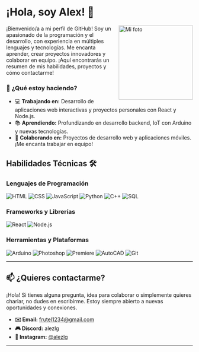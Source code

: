 # ¡Hola, soy Alex! 👋

<!--  -->
<img align="right" whdth="300px" src="https://media1.giphy.com/media/v1.Y2lkPTc5MGI3NjExOTc1MmJ2MXZqbTAwYm5zYWphbHVrZG4zNHQwZ3N4NjA3bG9nejA1byZlcD12MV9pbnRlcm5hbF9naWZfYnlfaWQmY3Q9Zw/78XCFBGOlS6keY1Bil/giphy.gif" alt="Mi foto" width="200" />
¡Bienvenido/a a mi perfil de GitHub! Soy un apasionado de la programación y el desarrollo, con experiencia en múltiples lenguajes y tecnologías. Me encanta aprender, crear proyectos innovadores y colaborar en equipo. ¡Aquí encontrarás un resumen de mis habilidades, proyectos y cómo contactarme!

### 🚀 **¿Qué estoy haciendo?**
- 💻 **Trabajando en:** Desarrollo de aplicaciones web interactivas y proyectos personales con React y Node.js.
- 📚 **Aprendiendo:** Profundizando en desarrollo backend, IoT con Arduino y nuevas tecnologías.
- 🤝 **Colaborando en:** Proyectos de desarrollo web y aplicaciones móviles. ¡Me encanta trabajar en equipo!


## Habilidades Técnicas 🛠️

### Lenguajes de Programación
![HTML](https://img.shields.io/badge/HTML-E34F26?style=for-the-badge&logo=html5&logoColor=white)
![CSS](https://img.shields.io/badge/CSS-1572B6?style=for-the-badge&logo=css3&logoColor=white)
![JavaScript](https://img.shields.io/badge/JavaScript-F7DF1E?style=for-the-badge&logo=javascript&logoColor=black)
![Python](https://img.shields.io/badge/Python-3776AB?style=for-the-badge&logo=python&logoColor=white)
![C++](https://img.shields.io/badge/C%2B%2B-00599C?style=for-the-badge&logo=c%2B%2B&logoColor=white)
![SQL](https://img.shields.io/badge/SQL-4479A1?style=for-the-badge&logo=mysql&logoColor=white)

### Frameworks y Librerías
![React](https://img.shields.io/badge/React-61DAFB?style=for-the-badge&logo=react&logoColor=black)
![Node.js](https://img.shields.io/badge/Node.js-339933?style=for-the-badge&logo=node.js&logoColor=white)

### Herramientas y Plataformas
![Arduino](https://img.shields.io/badge/Arduino-00979D?style=for-the-badge&logo=arduino&logoColor=white)
![Photoshop](https://img.shields.io/badge/Photoshop-31A8FF?style=for-the-badge&logo=adobe-photoshop&logoColor=white)
![Premiere](https://img.shields.io/badge/Premiere-Pro-9999FF?style=for-the-badge&logo=adobe-premiere-pro&logoColor=white)
![AutoCAD](https://img.shields.io/badge/AutoCAD-000000?style=for-the-badge&logo=autodesk&logoColor=white)
![Git](https://img.shields.io/badge/Git-F05032?style=for-the-badge&logo=git&logoColor=white)

---

## 📫 ¿Quieres contactarme?

¡Hola! Si tienes alguna pregunta, idea para colaborar o simplemente quieres charlar, no dudes en escribirme. Estoy siempre abierto a nuevas oportunidades y conexiones.

- **✉️ Email:** [frutel1234@gmail.com](mailto:frutel1234@gmail.com)  
- **🎮 Discord:** alezlg  
- **📸 Instagram:** [@alezlg](https://www.instagram.com/alezlg/)  

---
